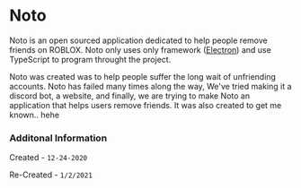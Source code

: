 # Noto
Noto is an open sourced application dedicated to help people remove friends on ROBLOX. Noto only uses only framework ([Electron](https://electronjs.org/docs)) and use TypeScript to program throught the project.

Noto was created was to help people suffer the long wait of unfriending accounts.
Noto has failed many times along the way, We've tried making it a discord bot, a website, and finally, we are trying to make Noto
an application that helps users remove friends. It was also created to get me known.. hehe


### Additonal Information

Created -  `12-24-2020`

Re-Created - `1/2/2021`
